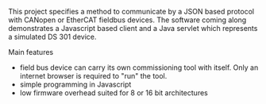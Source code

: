 This project specifies a method to communicate by a JSON based protocol with CANopen or EtherCAT fieldbus devices. The software coming along demonstrates a Javascript based client and a Java servlet which represents a simulated DS 301 device.


Main features

  * field bus device can carry its own commissioning tool with itself. Only an internet browser is required to "run" the tool.
  * simple programming in Javascript
  * low firmware overhead suited for 8 or 16 bit architectures
